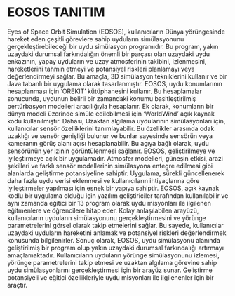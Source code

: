 # EOSOS TANITIM

Eyes of Space Orbit Simulation (EOSOS), kullanıcıların Dünya yörüngesinde hareket eden çeşitli görevlere sahip uyduların simülasyonunu gerçekleştirebileceği bir uydu simülasyon programıdır. Bu program, yakın uzaydaki durumsal farkındalığın önemli bir parçası olan uzaydaki uydu enkazının, yapay uyduların ve uzay atmosferinin takibini, izlenmesini, hareketlerini tahmin etmeyi ve potansiyel riskleri planlamayı veya değerlendirmeyi sağlar. Bu amaçla, 3D simülasyon tekniklerini kullanır ve bir Java tabanlı bir uygulama olarak tasarlanmıştır. EOSOS, uydu konumlarının hesaplanması için ‘OREKIT’ kütüphanesini kullanır. Bu hesaplamalar sonucunda, uydunun belirli bir zamandaki konumu basitleştirilmiş pertürbasyon modelleri aracılığıyla hesaplanır. Ek olarak, konumların bir dünya modeli üzerinde simüle edilebilmesi için ‘WorldWind’ açık kaynak kodu kullanılmıştır. Dahası, Uzaktan algılama uydularının simülasyonları için, kullanıcılar sensör özelliklerini tanımlayabilir. Bu özellikler arasında odak uzaklığı ve sensör genişliği bulunur ve bunlar sayesinde sensörün veya kameranın görüş alanı açısı hesaplanabilir. Bu açıya bağlı olarak, uydu sensörünün yer izinin görüntülenmesi sağlanır. EOSOS, geliştirilmeye ve iyileştirmeye açık bir uygulamadır. Atmosfer modelleri, güneşin etkisi, arazi şekilleri ve farklı sensör modellerinin simülasyona entegre edilmesi gibi alanlarda geliştirme potansiyeline sahiptir. Uygulama, sürekli güncellenerek daha fazla uydu verisi eklenmesi ve kullanıcıların ihtiyaçlarına göre iyileştirmeler yapılması için esnek bir yapıya sahiptir. EOSOS, açık kaynak kodlu bir uygulama olduğu için yazılım geliştiriciler tarafından kullanılabilir ve aynı zamanda eğitici bir 13 program olarak uydu misyonları ile ilgilenen eğitmenlere ve öğrencilere hitap eder. Kolay anlaşılabilen arayüzü, kullanıcıların uyduların simülasyonunu gerçekleştirmesini ve yörünge parametrelerini görsel olarak takip etmelerini sağlar. Bu sayede, kullanıcılar uzaydaki uyduların hareketini anlamak ve potansiyel riskleri değerlendirmek konusunda bilgilenirler. Sonuç olarak, EOSOS, uydu simülasyonu alanında geliştirilmiş bir program olup yakın uzaydaki durumsal farkındalığı artırmayı amaçlamaktadır. Kullanıcıların uyduların yörünge simülasyonunu izlemesi, yörünge parametrelerini takip etmesi ve uzaktan algılama görevine sahip uydu simülasyonlarını gerçekleştirmesi için bir arayüz sunar. Geliştirme potansiyeli ve eğitici özellikleriyle uydu misyonları ile ilgilenenler için bir araçtır.
